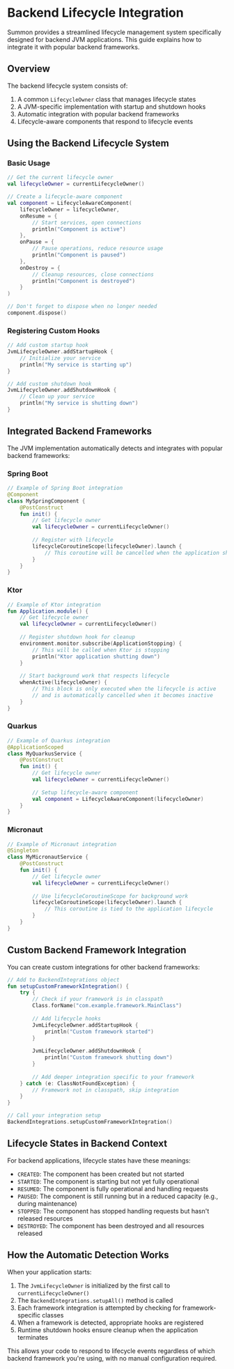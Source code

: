 # Backend Lifecycle Integration

Summon provides a streamlined lifecycle management system specifically designed for backend JVM applications. This guide explains how to integrate it with popular backend frameworks.

## Overview

The backend lifecycle system consists of:

1. A common `LifecycleOwner` class that manages lifecycle states
2. A JVM-specific implementation with startup and shutdown hooks 
3. Automatic integration with popular backend frameworks
4. Lifecycle-aware components that respond to lifecycle events

## Using the Backend Lifecycle System

### Basic Usage

```kotlin
// Get the current lifecycle owner
val lifecycleOwner = currentLifecycleOwner()

// Create a lifecycle-aware component
val component = LifecycleAwareComponent(
    lifecycleOwner = lifecycleOwner,
    onResume = {
        // Start services, open connections
        println("Component is active")
    },
    onPause = {
        // Pause operations, reduce resource usage
        println("Component is paused")
    },
    onDestroy = {
        // Cleanup resources, close connections
        println("Component is destroyed")
    }
)

// Don't forget to dispose when no longer needed
component.dispose()
```

### Registering Custom Hooks

```kotlin
// Add custom startup hook
JvmLifecycleOwner.addStartupHook {
    // Initialize your service
    println("My service is starting up")
}

// Add custom shutdown hook
JvmLifecycleOwner.addShutdownHook {
    // Clean up your service
    println("My service is shutting down")
}
```

## Integrated Backend Frameworks

The JVM implementation automatically detects and integrates with popular backend frameworks:

### Spring Boot

```kotlin
// Example of Spring Boot integration
@Component
class MySpringComponent {
    @PostConstruct
    fun init() {
        // Get lifecycle owner
        val lifecycleOwner = currentLifecycleOwner()
        
        // Register with lifecycle
        lifecycleCoroutineScope(lifecycleOwner).launch {
            // This coroutine will be cancelled when the application shuts down
        }
    }
}
```

### Ktor

```kotlin
// Example of Ktor integration
fun Application.module() {
    // Get lifecycle owner
    val lifecycleOwner = currentLifecycleOwner()
    
    // Register shutdown hook for cleanup
    environment.monitor.subscribe(ApplicationStopping) {
        // This will be called when Ktor is stopping
        println("Ktor application shutting down")
    }
    
    // Start background work that respects lifecycle
    whenActive(lifecycleOwner) {
        // This block is only executed when the lifecycle is active
        // and is automatically cancelled when it becomes inactive
    }
}
```

### Quarkus

```kotlin
// Example of Quarkus integration
@ApplicationScoped
class MyQuarkusService {
    @PostConstruct
    fun init() {
        // Get lifecycle owner
        val lifecycleOwner = currentLifecycleOwner()
        
        // Setup lifecycle-aware component
        val component = LifecycleAwareComponent(lifecycleOwner)
    }
}
```

### Micronaut

```kotlin
// Example of Micronaut integration
@Singleton
class MyMicronautService {
    @PostConstruct
    fun init() {
        // Get lifecycle owner
        val lifecycleOwner = currentLifecycleOwner() 
        
        // Use lifecycleCoroutineScope for background work
        lifecycleCoroutineScope(lifecycleOwner).launch {
            // This coroutine is tied to the application lifecycle
        }
    }
}
```

## Custom Backend Framework Integration

You can create custom integrations for other backend frameworks:

```kotlin
// Add to BackendIntegrations object
fun setupCustomFrameworkIntegration() {
    try {
        // Check if your framework is in classpath
        Class.forName("com.example.framework.MainClass")
        
        // Add lifecycle hooks
        JvmLifecycleOwner.addStartupHook {
            println("Custom framework started")
        }
        
        JvmLifecycleOwner.addShutdownHook {
            println("Custom framework shutting down")
        }
        
        // Add deeper integration specific to your framework
    } catch (e: ClassNotFoundException) {
        // Framework not in classpath, skip integration
    }
}

// Call your integration setup
BackendIntegrations.setupCustomFrameworkIntegration()
```

## Lifecycle States in Backend Context

For backend applications, lifecycle states have these meanings:

- `CREATED`: The component has been created but not started
- `STARTED`: The component is starting but not yet fully operational
- `RESUMED`: The component is fully operational and handling requests
- `PAUSED`: The component is still running but in a reduced capacity (e.g., during maintenance)
- `STOPPED`: The component has stopped handling requests but hasn't released resources
- `DESTROYED`: The component has been destroyed and all resources released

## How the Automatic Detection Works

When your application starts:

1. The `JvmLifecycleOwner` is initialized by the first call to `currentLifecycleOwner()`
2. The `BackendIntegrations.setupAll()` method is called
3. Each framework integration is attempted by checking for framework-specific classes
4. When a framework is detected, appropriate hooks are registered
5. Runtime shutdown hooks ensure cleanup when the application terminates

This allows your code to respond to lifecycle events regardless of which backend framework you're using, with no manual configuration required. 